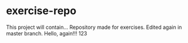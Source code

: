 # exercise-repo
This project will contain...
Repository made for exercises.
Edited again in master branch.
Hello, again!!!
123
